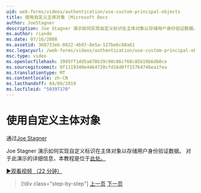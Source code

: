 ```yaml
---
uid: web-forms/videos/authentication/use-custom-principal-objects
title: 使用自定义主体对象 |Microsoft Docs
author: JoeStagner
description: Joe Stagner 演示如何实现自定义标识在主体对象以存储用户身份验证数据。 有关此演示中，详细信息...
ms.author: riande
ms.date: 07/16/2008
ms.assetid: 368733eb-0822-4b97-8e5a-127be6c88a61
msc.legacyurl: /web-forms/videos/authentication/use-custom-principal-objects
msc.type: video
ms.openlocfilehash: 3995ff1dd5a670b39c90c86cf68c85b19b6db0ce
ms.sourcegitcommit: 0f1119340e4464720cfd16d0ff15764746ea1fea
ms.translationtype: MT
ms.contentlocale: zh-CN
ms.lasthandoff: 04/09/2019
ms.locfileid: "59397170"
---
```

# <a name="use-custom-principal-objects"></a>使用自定义主体对象

通过[Joe Stagner](https://github.com/JoeStagner)

Joe Stagner 演示如何实现自定义标识在主体对象以存储用户身份验证数据。 对于此演示的详细信息，本教程是位于[此处。](../../overview/older-versions-security/introduction/forms-authentication-configuration-and-advanced-topics-vb.md)

[&#9654;观看视频 （22 分钟）](https://channel9.msdn.com/Blogs/ASP-NET-Site-Videos/use-custom-principal-objects)

> [!div class="step-by-step"]
> [上一页](add-custom-data-to-the-authentication-method.md)
> [下一页](understanding-aspnet-memberships.md)
